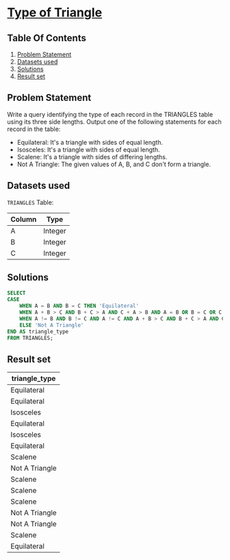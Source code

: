 # [Type of Triangle](https://www.hackerrank.com/challenges/what-type-of-triangle/)

## Table Of Contents
1. [Problem Statement](#problem-statement)
2. [Datasets used](#datasets-used)
3. [Solutions](#solutions)
4. [Result set](#result-set)

## Problem Statement

Write a query identifying the type of each record in the TRIANGLES table using its three side lengths. Output one of the following statements for each record in the table:

- Equilateral: It's a triangle with  sides of equal length.
- Isosceles: It's a triangle with  sides of equal length.
- Scalene: It's a triangle with  sides of differing lengths.
- Not A Triangle: The given values of A, B, and C don't form a triangle.

## Datasets used

```TRIANGLES``` Table:

| Column | Type    |
| ------ | ------- |
| A      | Integer |
| B      | Integer |
| C      | Integer |

## Solutions

```sql
SELECT 
CASE
    WHEN A = B AND B = C THEN 'Equilateral'
    WHEN A + B > C AND B + C > A AND C + A > B AND A = B OR B = C OR C = A THEN 'Isosceles'
    WHEN A != B AND B != C AND A != C AND A + B > C AND B + C > A AND C + A > B THEN 'Scalene'
    ELSE 'Not A Triangle'
END AS triangle_type
FROM TRIANGLES;
```

## Result set

| triangle_type  |
| -------------- |
| Equilateral    |
| Equilateral    |
| Isosceles      |
| Equilateral    |
| Isosceles      |
| Equilateral    |
| Scalene        |
| Not A Triangle |
| Scalene        |
| Scalene        |
| Scalene        |
| Not A Triangle |
| Not A Triangle |
| Scalene        |
| Equilateral    |